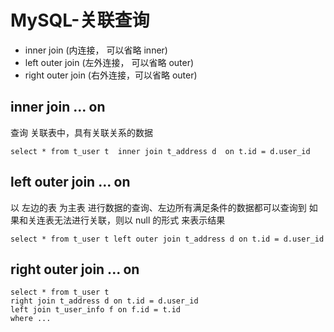 # MySQL-关联查询 

- inner join (内连接， 可以省略 inner)
- left outer join (左外连接， 可以省略 outer)
- right outer join (右外连接，可以省略 outer)


## inner join ... on

查询 关联表中，具有关联关系的数据 

```mysql
select * from t_user t  inner join t_address d  on t.id = d.user_id 

```

## left outer join ... on 

以 左边的表 为主表 进行数据的查询、左边所有满足条件的数据都可以查询到
如果和关连表无法进行关联，则以 null 的形式 来表示结果

```mysql
select * from t_user t left outer join t_address d on t.id = d.user_id
```


## right outer join ... on

```mysql
select * from t_user t 
right join t_address d on t.id = d.user_id
left join t_user_info f on f.id = t.id
where ...
```


